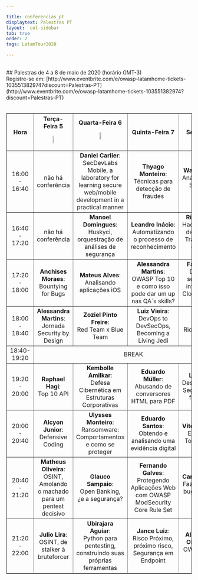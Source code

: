 ```yaml
---

title: conferencias_pt
displaytext: Palestras PT
layout:  col-sidebar
tab: true
order: 2
tags: LatamTour2020

---
```


<br>
## Palestras de 4 a 8 de maio de 2020 (horário GMT-3)
<br>
Registre-se em: [http://www.eventbrite.com/e/owasp-latamhome-tickets-103551382974?discount=Palestras-PT](http://www.eventbrite.com/e/owasp-latamhome-tickets-103551382974?discount=Palestras-PT)
<br><br>
<div class="divTable">
<table class="conferenceTable" border="1" style="text-align: center; width: 100%;">
  <tr>
    <th class="hourColumn">Hora</th>
    <th class="otherColumns">Terça-Feira 5<br><p align="center"><a href="https://www.youtube.com/watch?v=PyVkw9niX6Q&feature=youtu.be"><img src="assets/images/Youtube_Live.png" height="20%" width="20%"></a></p></th>
    <th class="otherColumns">Quarta-Feira 6<br><p align="center"><a href="https://www.youtube.com/watch?v=0PT4-IodTRw&feature=youtu.be"><img src="assets/images/Youtube_Live.png" height="20%" width="20%"></a></p></th>
    <th class="otherColumns">Quinta-Feira 7</th>
    <th class="otherColumns">Sexta-Feira 8</th>
  </tr>
  <tr>
    <td class="hourColumn">16:00<br>-<br>16:40</td>
    <td>não há conferência</td>
    <td><b>Daniel Carlier</b>:<br>SecDevLabs Mobile, a laboratory for learning secure web/mobile development in a practical manner</td>
    <td><b>Thyago Monteiro</b>:<br>Técnicas para detecção de fraudes</td>
    <td><b>Wagner Morais</b>:<br>Análise de Redes Sociais com OSINT</td>
  </tr>
<tr>
    <td class="hourColumn">16:40<br>-<br>17:20</td>
    <td>não há conferência</td>
    <td><b>Manoel Domingues</b>:<br>Huskyci, orquestração de análises de segurança</td>
    <td><b>Leandro Inácio</b>:<br>Automatizando o processo de reconhecimento</td>
    <td><b>Ricardo Supo</b>:<br>Hacking nos dias de COVID-19, Transformação digital sem controles</td>
  </tr>
<tr>
    <td class="hourColumn">17:20<br>-<br>18:00</td>
    <td><b>Anchises Moraes</b>:<br>Bountying for Bugs</td>
    <td><b>Mateus Alves</b>:<br>Analisando aplicações iOS</td>
    <td><b>Alessandra Martins</b>:<br>OWASP Top 10 e como isso pode dar um up nas QA´s skills?</td>
    <td><b>Fábio Isaque</b>:<br>Desafios de segurança da informação na Cloud no cenário atual</td>
  </tr>
<tr>
    <td class="hourColumn">18:00<br>-<br>18:40</td>
    <td><b>Alessandra Martins</b>:<br>Jornada Security by Design</td>
    <td><b>Zoziel Pinto Freire</b>:<br>Red Team x Blue Team</td>
    <td><b>Luiz Vieira</b>:<br>DevOps to DevSecOps, Becoming a Living Jedi</td>
    <td><b>Guilherme Alencar</b>:<br>Riding with Zero Trust</td>
  </tr>
<tr>
    <td class="hourColumn">18:40-19:20</td>
    <td colspan="4">BREAK</td>
  </tr>
<tr>
    <td class="hourColumn">19:20<br>-<br>20:00</td>
    <td><b>Raphael Hagi</b>:<br>Top 10 API</td>
    <td><b>Kembolle Amilkar</b>:<br>Defesa Cibernética em Estruturas Corporativas</td>
    <td><b>Eduardo Müller</b>:<br>Abusando de conversores HTML para PDF</td>
    <td><b>Luis Araujo</b>:<br>Desenvolvimento Seguro além das ferramentas</td>
  </tr>
<tr>
    <td class="hourColumn">20:00<br>-<br>20:40</td>
    <td><b>Alcyon Junior</b>:<br>Defensive Coding</td>
    <td><b>Ulysses Monteiro</b>:<br>Ransomware: Comportamentos e como se proteger</td>
    <td><b>Eduardo Santos</b>:<br>Obtendo e analisando uma evidência digital</td>
    <td><b>Vitor Fernandes</b>:<br>Explorando o Top 10 OWASP</td>
  </tr>
<tr>
    <td class="hourColumn">20:40<br>-<br>21:20</td>
    <td><b>Matheus Oliveira</b>:<br>OSINT,  Amolando o machado para um pentest decisivo</td>
    <td><b>Glauco Sampaio</b>:<br>Open Banking, ¿e a segurança?</td>
    <td><b>Fernando Galves</b>:<br>Protegendo Aplicações Web com OWASP ModSecurity Core Rule Set</td>
    <td><b>Carlos Santiago</b>:<br>Fazendo 35k em bug bounty com OSINT</td>
  </tr>
<tr>
    <td class="hourColumn">21:20<br>-<br>22:00</td>
    <td><b>Julio Lira</b>:<br>OSINT, de stalker à bruteforcer</td>
    <td><b>Ubirajara Aguiar</b>:<br>Python para pentesting, construindo suas próprias ferramentas</td>
    <td><b>Jance Luiz</b>:<br>Risco Próximo, próximo risco, Segurança em Endpoint</td>
    <td><b>Alessandro de Oliveira Faria</b>:<br>OWASP Top Ten Mobile</td>
  </tr>
</table>
</div>
